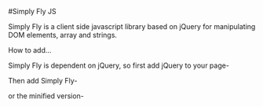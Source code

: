 #Simply Fly JS



Simply Fly is a client side javascript library based on jQuery for manipulating DOM elements, array and strings.






How to add...

Simply Fly is dependent on jQuery, so first add jQuery to your page- 
  <script src="https://code.jquery.com/jquery-3.3.1.min.js" ></script>


Then add Simply Fly- 
  <script src="https://hqshiblu.github.io/simply-fly/js/simply-fly.js" ></script>


or the minified version-
  <script src="https://hqshiblu.github.io/simply-fly/js/simply-fly.min.js" ></script>
